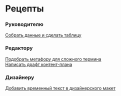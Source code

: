 # Рецепты

### **Руководителю**

[Собрать данные и сделать таблицу](#)

### **Редактору**

[Подобрать метафору для сложного термина](#)  
[Написать драфт контент-плана](#) 

### **Дизайнеру**

[Добавить временный текст в дизайнерского макет](#) 
